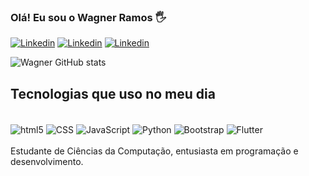 
### Olá! Eu sou o Wagner Ramos 🖐️


[![Linkedin](https://img.shields.io/badge/LinkedIn-0077B5?style=for-the-badge&logo=linkedin&logoColor=white)](https://www.linkedin.com/in/wagnercarvalhoramos/) [![Linkedin](https://img.shields.io/badge/Discord-7289DA?style=for-the-badge&logo=discord&logoColor=white)]() [![Linkedin](https://img.shields.io/badge/Instagram-E4405F?style=for-the-badge&logo=instagram&logoColor=white)]()



![Wagner GitHub stats](https://github-readme-stats.vercel.app/api?username=wagnerRam&show_icons=true&true&theme=dracula)

## Tecnologias que uso no meu dia

<div style="display:    inline_block"><br>
    <img align=center alt="html5" src="https://img.shields.io/badge/HTML5-E34F26?style=for-the-badge&logo=html5&logoColor=white"/>
    <img align=center alt="CSS" src="https://img.shields.io/badge/CSS3-1572B6?style=for-the-badge&logo=css3&logoColor=white"/>
    <img align=center alt="JavaScript" src="https://img.shields.io/badge/JavaScript-323330?style=for-the-badge&logo=javascript&logoColor=F7DF1E"/>
    <img align=center alt="Python"src="https://img.shields.io/badge/Python-14354C?style=for-the-badge&logo=python&logoColor=white" />
    <img align=center alt="Bootstrap" src="https://img.shields.io/badge/Bootstrap-563D7C?style=for-the-badge&logo=bootstrap&logoColor=white" />
    <img align=center alt="Flutter" src="https://img.shields.io/badge/Flutter-02569B?style=for-the-badge&logo=flutter&logoColor=white"/>
</div>
<br>
Estudante de Ciências da Computação, entusiasta em programação e desenvolvimento.
